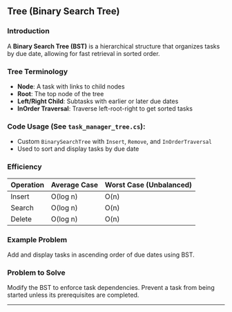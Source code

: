 ##  Tree (Binary Search Tree)

### Introduction

A **Binary Search Tree (BST)** is a hierarchical structure that organizes tasks by due date, allowing for fast retrieval in sorted order.

### Tree Terminology

* **Node**: A task with links to child nodes
* **Root**: The top node of the tree
* **Left/Right Child**: Subtasks with earlier or later due dates
* **InOrder Traversal**: Traverse left-root-right to get sorted tasks

### Code Usage (See `task_manager_tree.cs`):

* Custom `BinarySearchTree` with `Insert`, `Remove`, and `InOrderTraversal`
* Used to sort and display tasks by due date

### Efficiency

| Operation | Average Case | Worst Case (Unbalanced) |
| --------- | ------------ | ----------------------- |
| Insert    | O(log n)     | O(n)                    |
| Search    | O(log n)     | O(n)                    |
| Delete    | O(log n)     | O(n)                    |

### Example Problem

Add and display tasks in ascending order of due dates using BST.

### Problem to Solve

Modify the BST to enforce task dependencies. Prevent a task from being started unless its prerequisites are completed.

---
